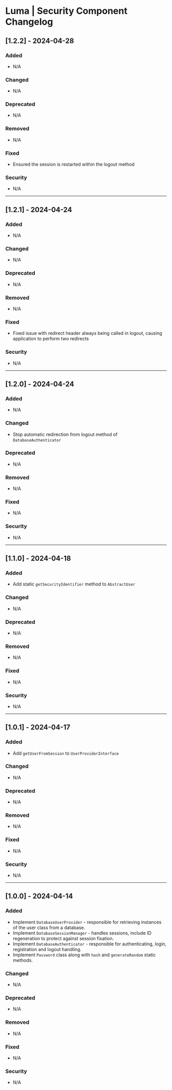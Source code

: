 # Luma | Security Component Changelog

## [1.2.2] - 2024-04-28
### Added
- N/A

### Changed
- N/A

### Deprecated
- N/A

### Removed
- N/A

### Fixed
- Ensured the session is restarted within the logout method

### Security
- N/A

---

## [1.2.1] - 2024-04-24
### Added
- N/A

### Changed
- N/A

### Deprecated
- N/A

### Removed
- N/A

### Fixed
- Fixed issue with redirect header always being called in logout, causing application to perform two redirects

### Security
- N/A

---

## [1.2.0] - 2024-04-24
### Added
- N/A

### Changed
- Stop automatic redirection from logout method of `DatabaseAuthenticator`

### Deprecated
- N/A

### Removed
- N/A

### Fixed
- N/A

### Security
- N/A

---

## [1.1.0] - 2024-04-18
### Added
- Add static `getSecurityIdentifier` method to `AbstractUser`

### Changed
- N/A

### Deprecated
- N/A

### Removed
- N/A

### Fixed
- N/A

### Security
- N/A

---

## [1.0.1] - 2024-04-17
### Added
- Add `getUserFromSession` to `UserProviderInterface`

### Changed
- N/A

### Deprecated
- N/A

### Removed
- N/A

### Fixed
- N/A

### Security
- N/A

---

## [1.0.0] - 2024-04-14
### Added
- Implement `DatabaseUserProvider` - responsible for retrieving instances of the user class from a database.
- Implement `DatabaseSessionManager` - handles sessions, include ID regeneration to protect against session fixation.
- Implement `DatabaseAuthenticator` - responsible for authenticating, login, registration and logout handling.
- Implement `Password` class along with `hash` and `generateRandom` static methods.

### Changed
- N/A

### Deprecated
- N/A

### Removed
- N/A

### Fixed
- N/A

### Security
- N/A